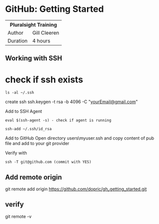 # GitHub: Getting Started

<table>
    <tr>
        <th colspan="2">Pluralsight Training</th>
    </tr>
    <tr>
        <td>Author</td>
        <td>Gill Cleeren</td>
    </tr>
    <tr>
        <td>Duration</td>
        <td>4 hours</td>
    </tr>
</table>

## Working with SSH

# check if ssh exists
```
ls -al ~/.ssh
```

create ssh
ssh.keygen -t rsa -b 4096 -C "yourEmail@gmail.com"

Add to SSH Agent
```
eval $(ssh-agent -s) - check if agent is running

ssh-add ~/.ssh/id_rsa
```

Add to GitHub
Open directory users\myuser\.ssh and copy content of pub file and add to your git provider

Verify with
```
ssh -T git@github.com (commit with YES)
```

## Add remote origin
git remote add origin https://github.com/dopric/gh_getting_started.git
## verify
git remote -v